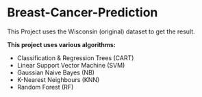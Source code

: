 # Breast-Cancer-Prediction
This Project uses the Wisconsin (original) dataset to get the result.

**This project uses various algorithms:**
- Classification & Regression Trees (CART)
- Linear Support Vector Machine (SVM)
- Gaussian Naive Bayes (NB)
- K-Nearest Neighbours (KNN)
- Random Forest (RF)

